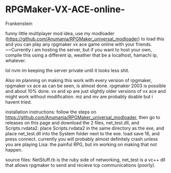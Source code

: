 # RPGMaker-VX-ACE-online-
Frankenstein

funny little multiplayer mod idea, use my modloader (https://github.com/Anumania/RPGMaker_universal_modloader) to load this and you can play any rpgmaker vx ace game online with your friends. ~~Currently i am hosting the server, but if you want to host your own, compile this using a different ip, weather that be a localhost, hamachi ip, whatever.

lol nvm im keeping the server private until it looks less shit.

Also im planning on making this work with every version of rpgmaker, rpgmaker vx ace as can be seen, is almost done. rpgmaker 2003 is possible and about 10% done. vx and xp are just slightly older versions of vx ace and might work without modification. mz and mv are probably doable but i havent tried.

installation instructions: follow the steps on https://github.com/Anumania/RPGMaker_universal_modloader, then go to releases on this page and download the 2 files, net_test.dll, and Scripts.rvdata2. place Scripts.rvdata2 in the same directory as the exe, and place net_test.dll into the System folder next to the exe. load save 16, and press connect. currently you will probably almost definitely crash unless you are playing Lisa: the painful RPG, but im working on making that not happen.

source files: NetStuff.rb is the ruby side of networking, net_test is a vc++ dll that allows rpgmaker to send and recieve tcp communications (poorly).
